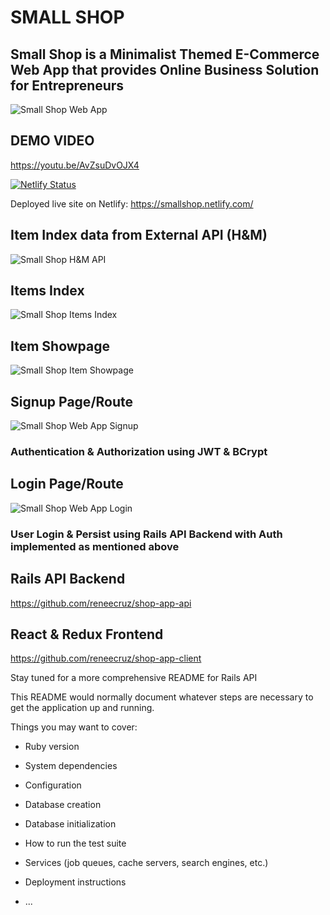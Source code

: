 # **SMALL SHOP** 

## Small Shop is a Minimalist Themed E-Commerce Web App that provides Online Business Solution for Entrepreneurs 
![Small Shop Web App](smallshop_demo.png)

## DEMO VIDEO
https://youtu.be/AvZsuDvOJX4

[![Netlify Status](https://api.netlify.com/api/v1/badges/fe91612f-fc39-4e23-8f6c-8e4567cb96a4/deploy-status)](https://app.netlify.com/sites/smallshop/deploys)

Deployed live site on Netlify: https://smallshop.netlify.com/

## Item Index data from External API (H&M)
![Small Shop H&M API](https://github.com/reneecruz/shop-app-client/blob/master/smallshop_h&m_API.png)

## Items Index 

![Small Shop Items Index](https://github.com/reneecruz/shop-app-client/blob/master/smallshop_items_index.png)

## Item Showpage 
![Small Shop Item Showpage](https://github.com/reneecruz/shop-app-client/blob/master/smallshop_items_showpage.png)

## Signup Page/Route

![Small Shop Web App Signup](https://github.com/reneecruz/shop-app-client/blob/master/smallshop_signup.png)

### Authentication & Authorization using JWT & BCrypt

## Login Page/Route

![Small Shop Web App Login](https://github.com/reneecruz/shop-app-client/blob/master/smallshop_login.png)


### User Login & Persist using Rails API Backend with Auth implemented as mentioned above

## Rails API Backend 
https://github.com/reneecruz/shop-app-api

## React & Redux Frontend
https://github.com/reneecruz/shop-app-client

Stay tuned for a more comprehensive README for Rails API 

This README would normally document whatever steps are necessary to get the
application up and running.

Things you may want to cover:

* Ruby version

* System dependencies

* Configuration

* Database creation

* Database initialization

* How to run the test suite

* Services (job queues, cache servers, search engines, etc.)

* Deployment instructions

* ...
